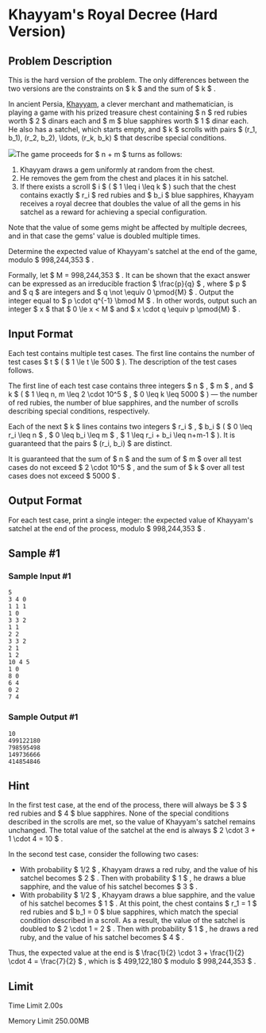 # Khayyam's Royal Decree (Hard Version)

## Problem Description

This is the hard version of the problem. The only differences between the two versions are the constraints on $ k $ and the sum of $ k $ .

In ancient Persia, [Khayyam](https://en.wikipedia.org/wiki/Omar_Khayyam), a clever merchant and mathematician, is playing a game with his prized treasure chest containing $ n $ red rubies worth $ 2 $ dinars each and $ m $ blue sapphires worth $ 1 $ dinar each. He also has a satchel, which starts empty, and $ k $ scrolls with pairs $ (r_1, b_1), (r_2, b_2), \ldots, (r_k, b_k) $ that describe special conditions.

 ![](https://espresso.codeforces.com/3576d678d9cd8a4cfa1efad5eb4bc61b9ecbcf4d.webp)The game proceeds for $ n + m $ turns as follows:

1. Khayyam draws a gem uniformly at random from the chest.
2. He removes the gem from the chest and places it in his satchel.
3. If there exists a scroll $ i $ ( $ 1 \leq i \leq k $ ) such that the chest contains exactly $ r_i $ red rubies and $ b_i $ blue sapphires, Khayyam receives a royal decree that doubles the value of all the gems in his satchel as a reward for achieving a special configuration.

Note that the value of some gems might be affected by multiple decrees, and in that case the gems' value is doubled multiple times.

Determine the expected value of Khayyam's satchel at the end of the game, modulo $ 998,244,353 $ .

Formally, let $ M = 998,244,353 $ . It can be shown that the exact answer can be expressed as an irreducible fraction $ \frac{p}{q} $ , where $ p $ and $ q $ are integers and $ q \not \equiv 0 \pmod{M} $ . Output the integer equal to $ p \cdot q^{-1} \bmod M $ . In other words, output such an integer $ x $ that $ 0 \le x < M $ and $ x \cdot q \equiv p \pmod{M} $ .

## Input Format

Each test contains multiple test cases. The first line contains the number of test cases $ t $ ( $ 1 \le t \le 500 $ ). The description of the test cases follows.

The first line of each test case contains three integers $ n $ , $ m $ , and $ k $ ( $ 1 \leq n, m \leq 2 \cdot 10^5 $ , $ 0 \leq k \leq 5000 $ ) — the number of red rubies, the number of blue sapphires, and the number of scrolls describing special conditions, respectively.

Each of the next $ k $ lines contains two integers $ r_i $ , $ b_i $ ( $ 0 \leq r_i \leq n $ , $ 0 \leq b_i \leq m $ , $ 1 \leq r_i + b_i \leq n+m-1 $ ). It is guaranteed that the pairs $ (r_i, b_i) $ are distinct.

It is guaranteed that the sum of $ n $ and the sum of $ m $ over all test cases do not exceed $ 2 \cdot 10^5 $ , and the sum of $ k $ over all test cases does not exceed $ 5000 $ .

## Output Format

For each test case, print a single integer: the expected value of Khayyam's satchel at the end of the process, modulo $ 998,244,353 $ .

## Sample #1

### Sample Input #1

```
5
3 4 0
1 1 1
1 0
3 3 2
1 1
2 2
3 3 2
2 1
1 2
10 4 5
1 0
8 0
6 4
0 2
7 4
```

### Sample Output #1

```
10
499122180
798595498
149736666
414854846
```

## Hint

In the first test case, at the end of the process, there will always be $ 3 $ red rubies and $ 4 $ blue sapphires. None of the special conditions described in the scrolls are met, so the value of Khayyam's satchel remains unchanged. The total value of the satchel at the end is always $ 2 \cdot 3 + 1 \cdot 4 = 10 $ .

In the second test case, consider the following two cases:

- With probability $ 1/2 $ , Khayyam draws a red ruby, and the value of his satchel becomes $ 2 $ . Then with probability $ 1 $ , he draws a blue sapphire, and the value of his satchel becomes $ 3 $ .
- With probability $ 1/2 $ , Khayyam draws a blue sapphire, and the value of his satchel becomes $ 1 $ . At this point, the chest contains $ r_1 = 1 $ red rubies and $ b_1 = 0 $ blue sapphires, which match the special condition described in a scroll. As a result, the value of the satchel is doubled to $ 2 \cdot 1 = 2 $ . Then with probability $ 1 $ , he draws a red ruby, and the value of his satchel becomes $ 4 $ .

Thus, the expected value at the end is $ \frac{1}{2} \cdot 3 + \frac{1}{2} \cdot 4 = \frac{7}{2} $ , which is $ 499,122,180 $ modulo $ 998,244,353 $ .

## Limit



Time Limit
2.00s

Memory Limit
250.00MB